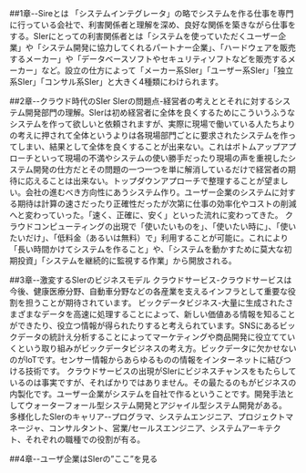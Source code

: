 

##1章--Sireとは
「システムインテグレータ」の略でシステムを作る仕事を専門に行っている会社で、利害関係者と理解を深め、良好な関係を築きながら仕事をする。SIerにとっての利害関係者とは「システムを使っていただくユーザー企業」や「システム開発に協力してくれるパートナー企業」、「ハードウェアを販売するメーカー」や「データベースソフトやセキュリティソフトなどを販売するメーカー」など。設立の仕方によって「メーカー系SIer」「ユーザー系SIer」「独立系SIer」「コンサル系SIer」と大きく4種類にわけられます。


##2章--クラウド時代のSIer
SIerの問題点-経営者の考えととそれに対するシステム開発部門の理解。SIerは初め経営者に全体を良くするためにこういうふうなシステムを作って欲しいと依頼されますが、実際に現場で働いている人たちよりの考えに押されて全体というよりは各現場部門ごとに要求されたシステムを作ってしまい、結果として全体を良くすることが出来ない。これはボトムアップアプローチといって現場の不満やシステムの使い勝手だったり現場の声を重視したシステム開発の仕方だとその問題の一つ一つを単に解消しているだけで経営者の期待に応えることは出来ない。トップダウンアプローチで整理することが望ましい。会社の進むべき方向性にあうシステム作り。ユーザー企業のシステムに対する期待は計算の速さだったり正確性だったが次第に仕事の効率化やコストの削減へと変わっていった。「速く、正確に、安く」といった流れに変わってきた。
クラウドコンピューティングの出現で「使いたいものを」、「使いたい時に」、「使いたいだけ」、「低料金（あるいは無料）で」利用することが可能に。これにより「長い時間かけてシステムを作ること」や、「システムを動かすために莫大な初期投資」「システムを継続的に監視する作業」から開放される。


##3章--激変するSIerのビジネスモデル
クラウドサービス-クラウドサービスは今後、健康医療分野、自動車分野などの各産業を支えるインフラとして重要な役割を担うことが期待されています。
ビックデータビジネス-大量に生成されたさまざまなデータを高速に処理することによって、新しい価値ある情報を知ることができたり、役立つ情報が得られたりすると考えられています。SNSにあるビックデータの統計え分析することによってマーケティングや商品開発に役立てていくという取り組みがビックデータビジネスの考え方。ビックデータに欠かせないのがIoTです。センサー情報からあらゆるものの情報をインターネットに結びつける技術です。
クラウドサービスの出現がSIerにビジネスチャンスをもたらしているのは事実ですが、そればかりではありません。その最たるのもがビジネスの内製化です。ユーザー企業がシステムを自社で作るということです。開発手法としてウォーターフォール型システム開発とアジャイル型システム開発がある。
多様化したSIerのキャリア--プログラマ、システムエンジニア、プロジェクトマネージャ、コンサルタント、営業/セールスエンジニア、システムアーキテクト、それぞれの職種での役割が有る。


##4章--ユーザ企業はSIerの”ここ”を見る
